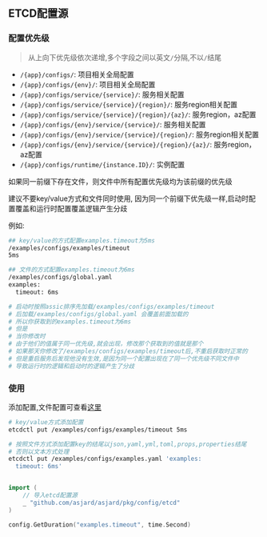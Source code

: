 ## ETCD配置源

### 配置优先级

> 从上向下优先级依次递增,多个字段之间以英文`/`分隔,不以`/`结尾

- `/{app}/configs/`: 项目相关全局配置
- `/{app}/configs/{env}/`: 项目相关全局配置
- `/{app}/configs/service/{service}/`: 服务相关配置
- `/{app}/configs/service/{service}/{region}/`: 服务region相关配置
- `/{app}/configs/service/{service}/{region}/{az}/`: 服务region，az配置
- `/{app}/configs/{env}/service/{service}/`: 服务相关配置
- `/{app}/configs/{env}/service/{service}/{region}/`: 服务region相关配置
- `/{app}/configs/{env}/service/{service}/{region}/{az}/`: 服务region，az配置
- `/{app}/configs/runtime/{instance.ID}/`: 实例配置

如果同一前缀下存在文件，则文件中所有配置优先级均为该前缀的优先级

建议不要key/value方式和文件同时使用, 因为同一个前缀下优先级一样,启动时配置覆盖和运行时配置覆盖逻辑产生分歧

例如:

```bash
## key/value的方式配置examples.timeout为5ms
/examples/configs/examples/timeout
5ms

## 文件的方式配置examples.timeout为6ms
/examples/configs/global.yaml
examples:
  timeout: 6ms

# 启动时按照assic排序先加载/examples/configs/examples/timeout
# 后加载/examples/configs/global.yaml 会覆盖前面加载的
# 所以你获取到的examples.timeout为6ms
# 但是
# 当你修改时
# 由于他们的值属于同一优先级,就会出现，修改那个获取到的值就是那个
# 如果那天你修改了/examples/configs/examples/timeout后,不重启获取时正常的
# 但是重启服务后发现他没有生效,是因为同一个配置出现在了同一个优先级不同文件中
# 导致运行时的逻辑和启动时的逻辑产生了分歧
```

### 使用

添加配置,文件配置可查看[这里](config_file.md)

```bash
# key/value方式添加配置
etcdctl put /examples/configs/examples/timeout 5ms

# 按照文件方式添加配置key的结尾以json,yaml,yml,toml,props,properties结尾
# 否则以文本方式处理
etcdctl put /examples/configs/examples.yaml 'examples:
  timeout: 6ms'
```

```go

import (
	// 导入etcd配置源
	_ "github.com/asjard/asjard/pkg/config/etcd"
)

config.GetDuration("examples.timeout", time.Second)
```
